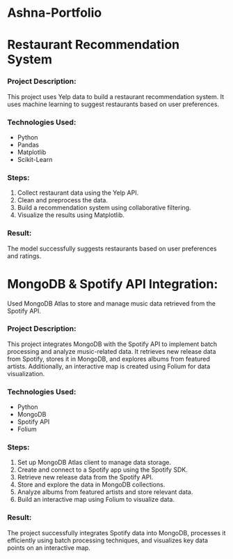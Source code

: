 # Ashna-Portfolio
# Restaurant Recommendation System

### Project Description:
This project uses Yelp data to build a restaurant recommendation system. It uses machine learning to suggest restaurants based on user preferences.

### Technologies Used:
- Python
- Pandas
- Matplotlib
- Scikit-Learn

### Steps:
1. Collect restaurant data using the Yelp API.
2. Clean and preprocess the data.
3. Build a recommendation system using collaborative filtering.
4. Visualize the results using Matplotlib.

### Result:
The model successfully suggests restaurants based on user preferences and ratings.

# MongoDB & Spotify API Integration: 
Used MongoDB Atlas to store and manage music data retrieved from the Spotify API.

### Project Description: 
This project integrates MongoDB with the Spotify API to implement batch processing and analyze music-related data. It retrieves new release data from Spotify, stores it in MongoDB, and explores albums from featured artists. Additionally, an interactive map is created using Folium for data visualization. 

### Technologies Used:
- Python
- MongoDB
- Spotify API
- Folium

### Steps:

1. Set up MongoDB Atlas client to manage data storage.
2. Create and connect to a Spotify app using the Spotify SDK.
3. Retrieve new release data from the Spotify API.
4. Store and explore the data in MongoDB collections.
5. Analyze albums from featured artists and store relevant data.
6. Build an interactive map using Folium to visualize data.

### Result:
The project successfully integrates Spotify data into MongoDB, processes it efficiently using batch processing techniques, and visualizes key data points on an interactive map.

